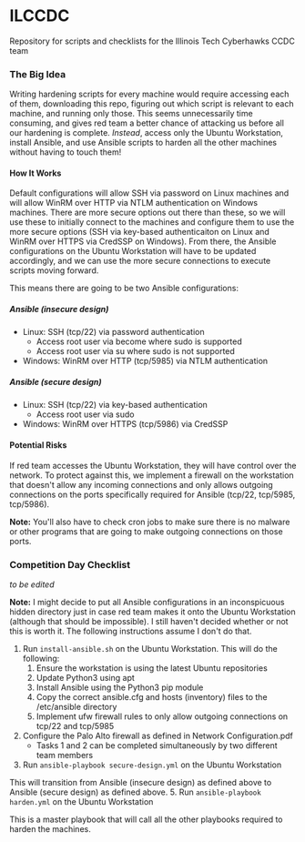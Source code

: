 # ILCCDC
Repository for scripts and checklists for the Illinois Tech Cyberhawks CCDC team

### The Big Idea
Writing hardening scripts for every machine would require accessing each of them, downloading this repo, figuring out which script is relevant to each machine, and running only those. This seems unnecessarily time consuming, and gives red team a better chance of attacking us before all our hardening is complete.
*Instead*, access only the Ubuntu Workstation, install Ansible, and use Ansible scripts to harden all the other machines without having to touch them!

#### How It Works
Default configurations will allow SSH via password on Linux machines and will allow WinRM over HTTP via NTLM authentication on Windows machines. There are more secure options out there than these, so we will use these to initially connect to the machines and configure them to use the more secure options (SSH via key-based authenticaiton on Linux and WinRM over HTTPS via CredSSP on Windows). From there, the Ansible configurations on the Ubuntu Workstation will have to be updated accordingly, and we can use the more secure connections to execute scripts moving forward.

This means there are going to be two Ansible configurations:
##### Ansible (insecure design)
- Linux: SSH (tcp/22) via password authentication
  - Access root user via become where sudo is supported
  - Access root user via su where sudo is not supported
- Windows: WinRM over HTTP (tcp/5985) via NTLM authentication
##### Ansible (secure design)
- Linux: SSH (tcp/22) via key-based authentication
  - Access root user via sudo
- Windows: WinRM over HTTPS (tcp/5986) via CredSSP

#### Potential Risks
If red team accesses the Ubuntu Workstation, they will have control over the network. To protect against this, we implement a firewall on the workstation that doesn't allow any incoming connections and only allows outgoing connections on the ports specifically required for Ansible (tcp/22, tcp/5985, tcp/5986).

**Note:** You'll also have to check cron jobs to make sure there is no malware or other programs that are going to make outgoing connections on those ports.

### Competition Day Checklist
*to be edited*

**Note:** I might decide to put all Ansible configurations in an inconspicuous hidden directory just in case red team makes it onto the Ubuntu Workstation (although that should be impossible). I still haven't decided whether or not this is worth it. The following instructions assume I don't do that.
1. Run `install-ansible.sh` on the Ubuntu Workstation. This will do the following:
   1. Ensure the workstation is using the latest Ubuntu repositories
   2. Update Python3 using apt
   3. Install Ansible using the Python3 pip module
   4. Copy the correct ansible.cfg and hosts (inventory) files to the /etc/ansible directory
   5. Implement ufw firewall rules to only allow outgoing connections on tcp/22 and tcp/5985
2. Configure the Palo Alto firewall as defined in Network Configuration.pdf
   - Tasks 1 and 2 can be completed simultaneously by two different team members
3. Run `ansible-playbook secure-design.yml` on the Ubuntu Workstation

This will transition from Ansible (insecure design) as defined above to Ansible (secure design) as defined above.
5. Run `ansible-playbook harden.yml` on the Ubuntu Workstation

This is a master playbook that will call all the other playbooks required to harden the machines.

